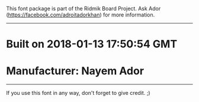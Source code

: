This font package is part of the Ridmik Board Project. Ask Ador (https://facebook.com/adroitadorkhan) for more information.

----------------------------------------------------
# Built on 2018-01-13 17:50:54 GMT
# Manufacturer: Nayem Ador
----------------------------------------------------
If you use this font in any way, don't forget to give credit. ;)
